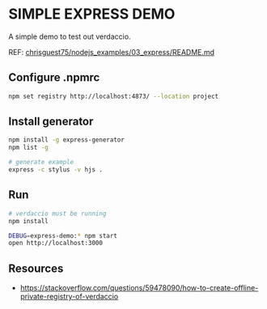 # SIMPLE EXPRESS DEMO

A simple demo to test out verdaccio.  

REF: [chrisguest75/nodejs_examples/03_express/README.md](https://github.com/chrisguest75/nodejs_examples/blob/master/03_express/README.md)  

## Configure .npmrc

```sh
npm set registry http://localhost:4873/ --location project
```

## Install generator

```sh
npm install -g express-generator
npm list -g
```

```sh
# generate example
express -c stylus -v hjs . 
```

## Run

```sh
# verdaccio must be running
npm install

DEBUG=express-demo:* npm start
open http://localhost:3000
```

## Resources

* https://stackoverflow.com/questions/59478090/how-to-create-offline-private-registry-of-verdaccio